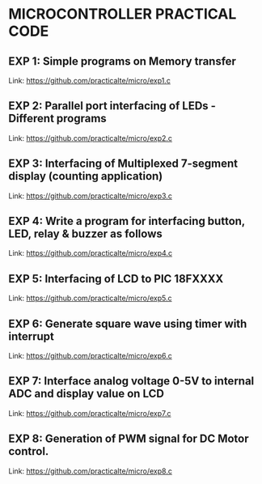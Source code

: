 # MICROCONTROLLER PRACTICAL CODE


## EXP 1: Simple programs on Memory transfer
Link: https://github.com/practicalte/micro/exp1.c

## EXP 2: Parallel port interfacing of LEDs - Different programs
Link: https://github.com/practicalte/micro/exp2.c

## EXP 3: Interfacing of Multiplexed 7-segment display (counting application)
Link: https://github.com/practicalte/micro/exp3.c

## EXP 4: Write a program for interfacing button, LED, relay & buzzer as follows
Link: https://github.com/practicalte/micro/exp4.c

## EXP 5: Interfacing of LCD to PIC 18FXXXX
Link: https://github.com/practicalte/micro/exp5.c

## EXP 6: Generate square wave using timer with interrupt
Link: https://github.com/practicalte/micro/exp6.c

## EXP 7: Interface analog voltage 0-5V to internal ADC and display value on LCD
Link: https://github.com/practicalte/micro/exp7.c

## EXP 8: Generation of PWM signal for DC Motor control.
Link: https://github.com/practicalte/micro/exp8.c
